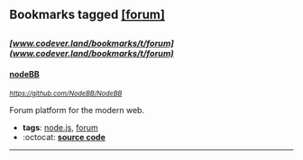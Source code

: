 ## Bookmarks tagged [[forum]](https://www.codever.land/search?q=[forum])

_<sup><sup>[www.codever.land/bookmarks/t/forum](www.codever.land/bookmarks/t/forum)</sup></sup>_
---
#### [nodeBB](https://github.com/NodeBB/NodeBB)
_<sup>https://github.com/NodeBB/NodeBB</sup>_

Forum platform for the modern web.
* **tags**: [node.js](../tagged/node.js.md), [forum](../tagged/forum.md)
* :octocat: **[source code](https://github.com/NodeBB/NodeBB)**
---
